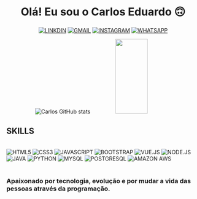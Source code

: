 <h1 align="center"> Olá! Eu sou o Carlos Eduardo 🙃 </h1>

###

<div align="center">
  
  [![LINKDIN](https://img.shields.io/badge/LinkedIn-0077B5?style=for-the-badge&logo=linkedin&logoColor=white)](https://www.linkedin.com/in/carlos-eduardo-s-lima-2347ab2b3)
  [![GMAIL](https://img.shields.io/badge/Gmail-D14836?style=for-the-badge&logo=gmail&logoColor=white)](c3eslima@gmail.com)
  [![INSTAGRAM](https://img.shields.io/badge/Instagram-E4405F?style=for-the-badge&logo=instagram&logoColor=white)](https://www.instagram.com/carlos_eduardo_t.i?utm_source=ig_web_button_share_sheet&igsh=ZDNlZDc0MzIxNw==)
  [![WHATSAPP](https://img.shields.io/badge/WhatsApp-25D366?style=for-the-badge&logo=whatsapp&logoColor=white)](https://web.whatsapp.com/)
  


  ![Carlos GitHub stats](https://github-readme-stats.vercel.app/api?username=cadu06&theme=jolly&show_icons=true)
  <img width="41%" height="195px" src="https://github-readme-stats.vercel.app/api/top-langs/?username=cadu06&layout=compact&hide_border=true&title_color=fff&text_color=ffff&bg_color=0d1117" />

</div>

<h2> SKILLS </h2>

<div style="display: inline_block"><br />
  <img aling="center" alt="HTML5" src="https://img.shields.io/badge/HTML5-E34F26?style=for-the-badge&logo=html5&logoColor=white" />
  <img aling="center" alt="CSS3" src="https://img.shields.io/badge/CSS3-1572B6?style=for-the-badge&logo=css3&logoColor=white" />
  <img aling="center" alt="JAVASCRIPT" src="https://img.shields.io/badge/JavaScript-323330?style=for-the-badge&logo=javascript&logoColor=F7DF1E" />
  <img aling="center" alt="BOOTSTRAP" src="https://img.shields.io/badge/Bootstrap-563D7C?style=for-the-badge&logo=bootstrap&logoColor=white" />
  <img aling="center" alt="VUE.JS" src="https://img.shields.io/badge/Vue.js-35495E?style=for-the-badge&logo=vue.js&logoColor=4FC08D" />
  <img aling="center" alt="NODE.JS" src="https://img.shields.io/badge/Node.js-43853D?style=for-the-badge&logo=node.js&logoColor=white" />
  <img aling="center" alt="JAVA" src="https://img.shields.io/badge/Java-ED8B00?style=for-the-badge&logo=openjdk&logoColor=white" />
  <img aling="center" alt="PYTHON" src="https://img.shields.io/badge/Python-14354C?style=for-the-badge&logo=python&logoColor=white" />
  <img aling="center" alt="MYSQL" src="https://img.shields.io/badge/MySQL-00000F?style=for-the-badge&logo=mysql&logoColor=white" />
  <img aling="center" alt="POSTGRESQL" src="https://img.shields.io/badge/PostgreSQL-316192?style=for-the-badge&logo=postgresql&logoColor=white" />
  <img aling="center" alt="AMAZON AWS" src="https://img.shields.io/badge/Amazon_AWS-232F3E?style=for-the-badge&logo=amazon-aws&logoColor=white" />
</div><br />

<h3> Apaixonado por tecnologia, evolução e por mudar a vida das pessoas através da programação. </h3>
